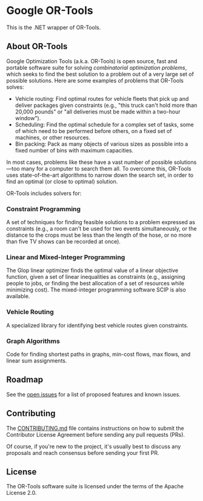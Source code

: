 # Google OR-Tools

This is the .NET wrapper of OR-Tools.

## About OR-Tools

Google Optimization Tools (a.k.a. OR-Tools) is open source, fast and portable
software suite for solving *combinatorial optimization problems*, which seeks
to find the best solution to a problem out of a very large set of possible
solutions. Here are some examples of problems that OR-Tools solves:

* Vehicle routing: Find optimal routes for vehicle fleets that pick up and
  deliver packages given constraints (e.g., "this truck can't hold more than
  20,000 pounds" or "all deliveries must be made within a two-hour window").
* Scheduling: Find the optimal schedule for a complex set of tasks, some of
  which need to be performed before others, on a fixed set of machines, or
  other resources.
* Bin packing: Pack as many objects of various sizes as possible into a fixed
  number of bins with maximum capacities.

In most cases, problems like these have a vast number of possible solutions—too
many for a computer to search them all. To overcome this, OR-Tools uses
state-of-the-art algorithms to narrow down the search set, in order to find an
optimal (or close to optimal) solution.

OR-Tools includes solvers for:

### Constraint Programming

A set of techniques for finding feasible solutions to a problem expressed as
constraints (e.g., a room can't be used for two events simultaneously, or the
distance to the crops must be less than the length of the hose, or no more than
five TV shows can be recorded at once).

### Linear and Mixed-Integer Programming

The Glop linear optimizer finds the optimal value of a linear objective
function, given a set of linear inequalities as constraints (e.g., assigning
people to jobs, or finding the best allocation of a set of resources while
minimizing cost). The mixed-integer programming software SCIP is also available.

### Vehicle Routing

A specialized library for identifying best vehicle routes given constraints.

### Graph Algorithms

Code for finding shortest paths in graphs, min-cost flows, max flows, and linear sum assignments.

## Roadmap

See the [open issues](https://github.com/google/or-tools/issues) for a list of
proposed features and known issues.

## Contributing

The [CONTRIBUTING.md](https://github.com/google/or-tools/blob/main/CONTRIBUTING.md)
file contains instructions on how to submit the Contributor License Agreement
before sending any pull requests (PRs).

Of course, if you're new to the project, it's usually best to discuss any
proposals and reach consensus before sending your first PR.

## License

The OR-Tools software suite is licensed under the terms of the Apache License 2.0.
